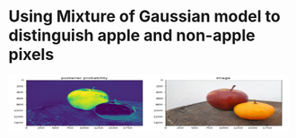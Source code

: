 # Using Mixture of Gaussian model to distinguish apple and non-apple pixels


<img src="prob_mask.jpg" width="500" height="100" />
